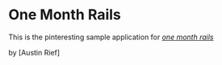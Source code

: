 # One Month Rails

This is the pinteresting sample application for 
[*one month rails*](http://onemonthrails.com)

by [Austin Rief]
